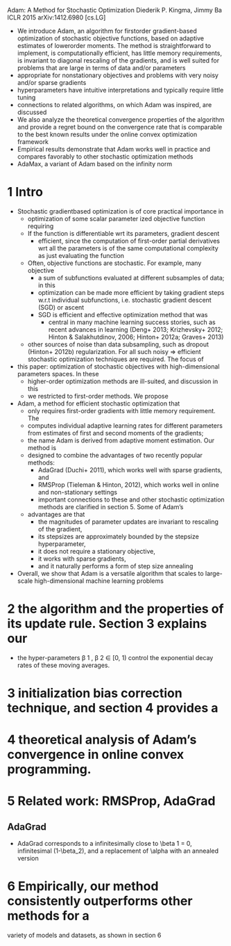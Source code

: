 Adam: A Method for Stochastic Optimization
Diederik P. Kingma, Jimmy Ba
ICLR 2015 arXiv:1412.6980 [cs.LG]

* We introduce Adam, an algorithm for
  firstorder gradient-based optimization of stochastic objective functions,
  based on adaptive estimates of lowerorder moments. The method is
  straightforward to implement, is computationally efficient, has little memory
  requirements, is invariant to diagonal rescaling of the gradients, and is
  well suited for problems that are large in terms of data and/or parameters
* appropriate for nonstationary objectives and problems with very noisy
  and/or sparse gradients
* hyperparameters have intuitive interpretations and typically require
  little tuning
* connections to related algorithms, on which Adam was inspired, are discussed
* We also analyze the theoretical convergence properties of the algorithm and
  provide a regret bound on the convergence rate that is
  comparable to the best known results under the online convex optimization
  framework
* Empirical results demonstrate that Adam works well in practice and
  compares favorably to other stochastic optimization methods
* AdaMax, a variant of Adam based on the infinity norm

# 1 Intro

* Stochastic gradientbased optimization is of core practical importance in
  * optimization of some scalar parameter ized objective function requiring
  * If the function is differentiable wrt its parameters, gradient descent
    * efficient, since the computation of first-order partial derivatives
      wrt all the parameters is of the same computational complexity as just
      evaluating the function
  * Often, objective functions are stochastic.  For example, many objective
    * a sum of subfunctions evaluated at different subsamples of data; in this
    * optimization can be made more efficient by taking gradient steps w.r.t
      individual subfunctions, i.e. stochastic gradient descent (SGD) or ascent
    * SGD is efficient and effective optimization method that was
      * central in many machine learning success stories, such as recent
        advances in learning (Deng+ 2013; Krizhevsky+ 2012; Hinton &
        Salakhutdinov, 2006; Hinton+ 2012a; Graves+ 2013)
  * other sources of noise than data subsampling,
    such as dropout (Hinton+ 2012b) regularization. For all such noisy
  => efficient stochastic optimization techniques are required. The focus of
* this paper: optimization of
  stochastic objectives with high-dimensional parameters spaces. In these
  * higher-order optimization methods are ill-suited, and discussion in this
  * we restricted to first-order methods.  We propose
* Adam, a method for efficient stochastic optimization that
  * only requires first-order gradients with little memory requirement. The
  * computes individual adaptive learning rates for different parameters
    from estimates of first and second moments of the gradients;
  * the name Adam is derived from adaptive moment estimation. Our method is
  * designed to combine the advantages of two recently popular methods:
    * AdaGrad (Duchi+ 2011), which works well with sparse gradients, and
    * RMSProp (Tieleman & Hinton, 2012), which
      works well in online and non-stationary settings
    * important connections to these and other stochastic optimization methods
      are clarified in section 5. Some of Adam’s
  * advantages are that
    * the magnitudes of parameter updates are
      invariant to rescaling of the gradient,
    * its stepsizes are approximately bounded by the stepsize hyperparameter,
    * it does not require a stationary objective,
    * it works with sparse gradients,
    * and it naturally performs a form of step size annealing
* Overall, we show that Adam is a versatile algorithm that scales to
  large-scale high-dimensional machine learning problems

# 2 the algorithm and the properties of its update rule. Section 3 explains our

* the hyper-parameters β 1 , β 2 ∈ [0, 1) control the exponential decay rates
  of these moving averages.

# 3 initialization bias correction technique, and section 4 provides a

# 4 theoretical analysis of Adam’s convergence in online convex programming.

# 5 Related work: RMSProp, AdaGrad

## AdaGrad

* AdaGrad corresponds to a infinitesimally close to \beta 1 = 0, infinitesimal
  (1-\beta_2), and a replacement of \alpha with an annealed version

# 6 Empirically, our method consistently outperforms other methods for a
variety of models and datasets, as shown in section 6
